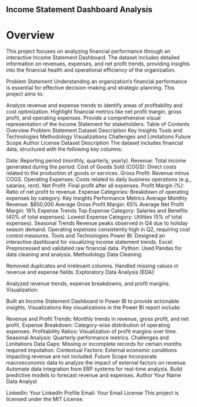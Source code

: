 ## Income Statement Dashboard Analysis
# Overview
This project focuses on analyzing financial performance through an interactive Income Statement Dashboard. The dataset includes detailed information on revenues, expenses, and net profit trends, providing insights into the financial health and operational efficiency of the organization.

Problem Statement
Understanding an organization’s financial performance is essential for effective decision-making and strategic planning. This project aims to:

Analyze revenue and expense trends to identify areas of profitability and cost optimization.
Highlight financial metrics like net profit margin, gross profit, and operating expenses.
Provide a comprehensive visual representation of the Income Statement for stakeholders.
Table of Contents
Overview
Problem Statement
Dataset Description
Key Insights
Tools and Technologies
Methodology
Visualizations
Challenges and Limitations
Future Scope
Author
License
Dataset Description
The dataset includes financial data, structured with the following key columns:

Date: Reporting period (monthly, quarterly, yearly).
Revenue: Total income generated during the period.
Cost of Goods Sold (COGS): Direct costs related to the production of goods or services.
Gross Profit: Revenue minus COGS.
Operating Expenses: Costs related to daily business operations (e.g., salaries, rent).
Net Profit: Final profit after all expenses.
Profit Margin (%): Ratio of net profit to revenue.
Expense Categories: Breakdown of operating expenses by category.
Key Insights
Performance Metrics
Average Monthly Revenue: $850,000
Average Gross Profit Margin: 65%
Average Net Profit Margin: 18%
Expense Trends
Top Expense Category: Salaries and Benefits (40% of total expenses).
Lowest Expense Category: Utilities (5% of total expenses).
Seasonal Trends
Revenue peaks observed in Q4 due to holiday season demand.
Operating expenses consistently high in Q2, requiring cost control measures.
Tools and Technologies
Power BI: Designed an interactive dashboard for visualizing income statement trends.
Excel: Preprocessed and validated raw financial data.
Python: Used Pandas for data cleaning and analysis.
Methodology
Data Cleaning:

Removed duplicates and irrelevant columns.
Handled missing values in revenue and expense fields.
Exploratory Data Analysis (EDA):

Analyzed revenue trends, expense breakdowns, and profit margins.
Visualization:

Built an Income Statement Dashboard in Power BI to provide actionable insights.
Visualizations
Key visualizations in the Power BI report include:

Revenue and Profit Trends: Monthly trends in revenue, gross profit, and net profit.
Expense Breakdown: Category-wise distribution of operating expenses.
Profitability Ratios: Visualization of profit margins over time.
Seasonal Analysis: Quarterly performance metrics.
Challenges and Limitations
Data Gaps: Missing or incomplete records for certain months required imputation.
Contextual Factors: External economic conditions impacting revenue are not included.
Future Scope
Incorporate macroeconomic data to analyze the impact of external factors on revenue.
Automate data integration from ERP systems for real-time analysis.
Build predictive models to forecast revenue and expenses.
Author
Your Name
Data Analyst

LinkedIn: Your LinkedIn Profile
Email: Your Email
License
This project is licensed under the MIT License.
